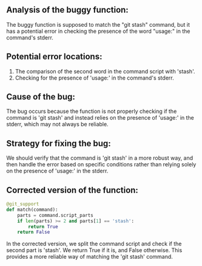 ## Analysis of the buggy function:
The buggy function is supposed to match the "git stash" command, but it has a potential error in checking the presence of the word "usage:" in the command's stderr.

## Potential error locations:
1. The comparison of the second word in the command script with 'stash'.
2. Checking for the presence of 'usage:' in the command's stderr.

## Cause of the bug:
The bug occurs because the function is not properly checking if the command is 'git stash' and instead relies on the presence of 'usage:' in the stderr, which may not always be reliable.

## Strategy for fixing the bug:
We should verify that the command is 'git stash' in a more robust way, and then handle the error based on specific conditions rather than relying solely on the presence of 'usage:' in the stderr.

## Corrected version of the function:
```python
@git_support
def match(command):
    parts = command.script_parts
    if len(parts) >= 2 and parts[1] == 'stash':
        return True
    return False
```

In the corrected version, we split the command script and check if the second part is 'stash'. We return True if it is, and False otherwise. This provides a more reliable way of matching the 'git stash' command.